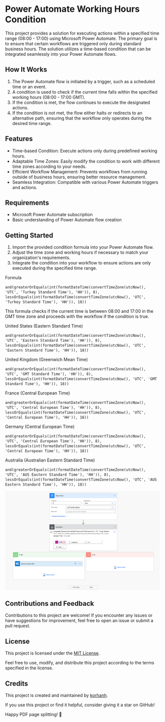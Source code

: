 # Power Automate Working Hours Condition

This project provides a solution for executing actions within a specified time range (08:00 - 17:00) using Microsoft Power Automate. The primary goal is to ensure that certain workflows are triggered only during standard business hours. The solution utilizes a time-based condition that can be integrated seamlessly into your Power Automate flows.

## How It Works

1. The Power Automate flow is initiated by a trigger, such as a scheduled time or an event.
2. A condition is used to check if the current time falls within the specified working hours (08:00 - 17:00 GMT).
3. If the condition is met, the flow continues to execute the designated actions.
4. If the condition is not met, the flow either halts or redirects to an alternative path, ensuring that the workflow only operates during the desired time range.

   
## Features

- Time-based Condition: Execute actions only during predefined working hours.
- Adaptable Time Zones: Easily modify the condition to work with different time zones according to your needs.
- Efficient Workflow Management: Prevents workflows from running outside of business hours, ensuring better resource management.
- Seamless Integration: Compatible with various Power Automate triggers and actions.

## Requirements

- Microsoft Power Automate subscription
- Basic understanding of Power Automate flow creation

## Getting Started

1. Import the provided condition formula into your Power Automate flow.
2. Adjust the time zone and working hours if necessary to match your organization's requirements.
3. Integrate the condition into your workflow to ensure actions are only executed during the specified time range.

Formula

```plaintext
and(greaterOrEquals(int(formatDateTime(convertTimeZone(utcNow(), 'UTC', 'Turkey Standard Time'), 'HH')), 8), lessOrEquals(int(formatDateTime(convertTimeZone(utcNow(), 'UTC', 'Turkey Standard Time'), 'HH')), 18))
```

This formula checks if the current time is between 08:00 and 17:00 in the GMT time zone and proceeds with the workflow if the condition is true.


United States (Eastern Standard Time)
```plaintext
and(greaterOrEquals(int(formatDateTime(convertTimeZone(utcNow(), 'UTC', 'Eastern Standard Time'), 'HH')), 8), lessOrEquals(int(formatDateTime(convertTimeZone(utcNow(), 'UTC', 'Eastern Standard Time'), 'HH')), 18))
```
United Kingdom (Greenwich Mean Time)
```plaintext
and(greaterOrEquals(int(formatDateTime(convertTimeZone(utcNow(), 'UTC', 'GMT Standard Time'), 'HH')), 8), lessOrEquals(int(formatDateTime(convertTimeZone(utcNow(), 'UTC', 'GMT Standard Time'), 'HH')), 18))
```
France (Central European Time)
```plaintext
and(greaterOrEquals(int(formatDateTime(convertTimeZone(utcNow(), 'UTC', 'Central European Time'), 'HH')), 8), lessOrEquals(int(formatDateTime(convertTimeZone(utcNow(), 'UTC', 'Central European Time'), 'HH')), 18))
```
Germany (Central European Time)
```plaintext
and(greaterOrEquals(int(formatDateTime(convertTimeZone(utcNow(), 'UTC', 'Central European Time'), 'HH')), 8), lessOrEquals(int(formatDateTime(convertTimeZone(utcNow(), 'UTC', 'Central European Time'), 'HH')), 18))
```
Australia (Australian Eastern Standard Time)
```plaintext
and(greaterOrEquals(int(formatDateTime(convertTimeZone(utcNow(), 'UTC', 'AUS Eastern Standard Time'), 'HH')), 8), lessOrEquals(int(formatDateTime(convertTimeZone(utcNow(), 'UTC', 'AUS Eastern Standard Time'), 'HH')), 18))
```
![Example Condition](https://github.com/korhanh/power-automate-time-condition/blob/main/Example-Condition.PNG)



## Contributions and Feedback

Contributions to this project are welcome! If you encounter any issues or have suggestions for improvement, feel free to open an issue or submit a pull request.

## License

This project is licensed under the [MIT License](https://github.com/korhanh/power-automate-time-condition/blob/main/LICENSE).

Feel free to use, modify, and distribute this project according to the terms specified in the license.

## Credits

This project is created and maintained by [korhanh]([link_to_your_github_profile](https://github.com/korhanh)).

If you use this project or find it helpful, consider giving it a star on GitHub!

Happy PDF page splitting! :rocket:
